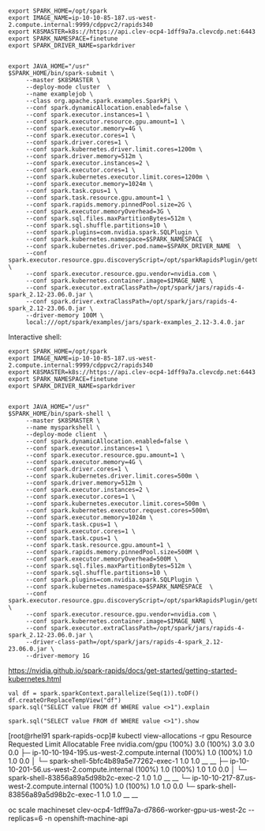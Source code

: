 
```


export SPARK_HOME=/opt/spark
export IMAGE_NAME=ip-10-10-85-187.us-west-2.compute.internal:9999/cdppvc2/rapids340
export K8SMASTER=k8s://https://api.clev-ocp4-1dff9a7a.clevcdp.net:6443
export SPARK_NAMESPACE=finetune
export SPARK_DRIVER_NAME=sparkdriver


export JAVA_HOME="/usr"
$SPARK_HOME/bin/spark-submit \
     --master $K8SMASTER \
     --deploy-mode cluster  \
     --name examplejob \
     --class org.apache.spark.examples.SparkPi \
     --conf spark.dynamicAllocation.enabled=false \
     --conf spark.executor.instances=1 \
     --conf spark.executor.resource.gpu.amount=1 \
     --conf spark.executor.memory=4G \
     --conf spark.executor.cores=1 \
     --conf spark.driver.cores=1 \
     --conf spark.kubernetes.driver.limit.cores=1200m \
     --conf spark.driver.memory=512m \
     --conf spark.executor.instances=2 \
     --conf spark.executor.cores=1 \
     --conf spark.kubernetes.executor.limit.cores=1200m \
     --conf spark.executor.memory=1024m \
     --conf spark.task.cpus=1 \
     --conf spark.task.resource.gpu.amount=1 \
     --conf spark.rapids.memory.pinnedPool.size=2G \
     --conf spark.executor.memoryOverhead=3G \
     --conf spark.sql.files.maxPartitionBytes=512m \
     --conf spark.sql.shuffle.partitions=10 \
     --conf spark.plugins=com.nvidia.spark.SQLPlugin \
     --conf spark.kubernetes.namespace=$SPARK_NAMESPACE  \
     --conf spark.kubernetes.driver.pod.name=$SPARK_DRIVER_NAME  \
     --conf spark.executor.resource.gpu.discoveryScript=/opt/sparkRapidsPlugin/getGpusResources.sh \
     --conf spark.executor.resource.gpu.vendor=nvidia.com \
     --conf spark.kubernetes.container.image=$IMAGE_NAME \
     --conf spark.executor.extraClassPath=/opt/spark/jars/rapids-4-spark_2.12-23.06.0.jar \
     --conf spark.driver.extraClassPath=/opt/spark/jars/rapids-4-spark_2.12-23.06.0.jar \
     --driver-memory 100M \
     local:///opt/spark/examples/jars/spark-examples_2.12-3.4.0.jar
```

Interactive shell:
```
export SPARK_HOME=/opt/spark
export IMAGE_NAME=ip-10-10-85-187.us-west-2.compute.internal:9999/cdppvc2/rapids340
export K8SMASTER=k8s://https://api.clev-ocp4-1dff9a7a.clevcdp.net:6443
export SPARK_NAMESPACE=finetune
export SPARK_DRIVER_NAME=sparkdriver


export JAVA_HOME="/usr"
$SPARK_HOME/bin/spark-shell \
     --master $K8SMASTER \
     --name mysparkshell \
     --deploy-mode client  \
     --conf spark.dynamicAllocation.enabled=false \
     --conf spark.executor.instances=1 \
     --conf spark.executor.resource.gpu.amount=1 \
     --conf spark.executor.memory=4G \
     --conf spark.driver.cores=1 \
     --conf spark.kubernetes.driver.limit.cores=500m \
     --conf spark.driver.memory=512m \
     --conf spark.executor.instances=2 \
     --conf spark.executor.cores=1 \
     --conf spark.kubernetes.executor.limit.cores=500m \
     --conf spark.kubernetes.executor.request.cores=500m\
     --conf spark.executor.memory=1024m \
     --conf spark.task.cpus=1 \
     --conf spark.executor.cores=1 \
     --conf spark.task.cpus=1 \
     --conf spark.task.resource.gpu.amount=1 \
     --conf spark.rapids.memory.pinnedPool.size=500M \
     --conf spark.executor.memoryOverhead=500M \
     --conf spark.sql.files.maxPartitionBytes=512m \
     --conf spark.sql.shuffle.partitions=10 \
     --conf spark.plugins=com.nvidia.spark.SQLPlugin \
     --conf spark.kubernetes.namespace=$SPARK_NAMESPACE  \
     --conf spark.executor.resource.gpu.discoveryScript=/opt/sparkRapidsPlugin/getGpusResources.sh \
     --conf spark.executor.resource.gpu.vendor=nvidia.com \
     --conf spark.kubernetes.container.image=$IMAGE_NAME \
     --conf spark.executor.extraClassPath=/opt/spark/jars/rapids-4-spark_2.12-23.06.0.jar \
     --driver-class-path=/opt/spark/jars/rapids-4-spark_2.12-23.06.0.jar \
     --driver-memory 1G

```

https://nvidia.github.io/spark-rapids/docs/get-started/getting-started-kubernetes.html

```
val df = spark.sparkContext.parallelize(Seq(1)).toDF()
df.createOrReplaceTempView("df")
spark.sql("SELECT value FROM df WHERE value <>1").explain
```

```
spark.sql("SELECT value FROM df WHERE value <>1").show
```

[root@rhel91 spark-rapids-ocp]# kubectl view-allocations -r gpu
 Resource                                          Requested       Limit  Allocatable  Free
  nvidia.com/gpu                                  (100%) 3.0  (100%) 3.0          3.0   0.0
  ├─ ip-10-10-194-195.us-west-2.compute.internal  (100%) 1.0  (100%) 1.0          1.0   0.0
  │  └─ spark-shell-5bfc4b89a5e77262-exec-1              1.0         1.0           __    __
  ├─ ip-10-10-201-56.us-west-2.compute.internal   (100%) 1.0  (100%) 1.0          1.0   0.0
  │  └─ spark-shell-83856a89a5d98b2c-exec-2              1.0         1.0           __    __
  └─ ip-10-10-217-87.us-west-2.compute.internal   (100%) 1.0  (100%) 1.0          1.0   0.0
     └─ spark-shell-83856a89a5d98b2c-exec-1              1.0         1.0           __    __


oc scale machineset clev-ocp4-1dff9a7a-d7866-worker-gpu-us-west-2c --replicas=6 -n openshift-machine-api
```
